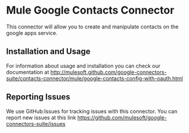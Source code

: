 Mule Google Contacts Connector
=========================

This connector will allow you to create and manipulate contacts on the google apps service.

Installation and Usage
----------------------

For information about usage and installation you can check our documentation at http://mulesoft.github.com/google-connectors-suite/contacts-connector/mule/google-contacts-config-with-oauth.html

Reporting Issues
----------------

We use GitHub:Issues for tracking issues with this connector. You can report new issues at this link https://github.com/mulesoft/google-connectors-suite/issues